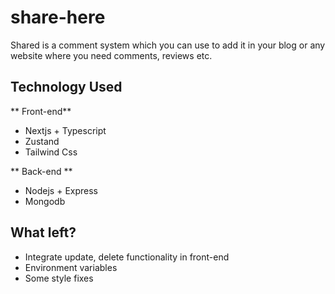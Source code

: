 # share-here
Shared is a comment system which you can use to add it in your blog or any website where you need comments, reviews etc.

## Technology Used
** Front-end**
- Nextjs + Typescript
- Zustand
- Tailwind Css

** Back-end **
- Nodejs + Express
- Mongodb


## What left?
- Integrate update, delete functionality in front-end
- Environment variables
- Some style fixes
